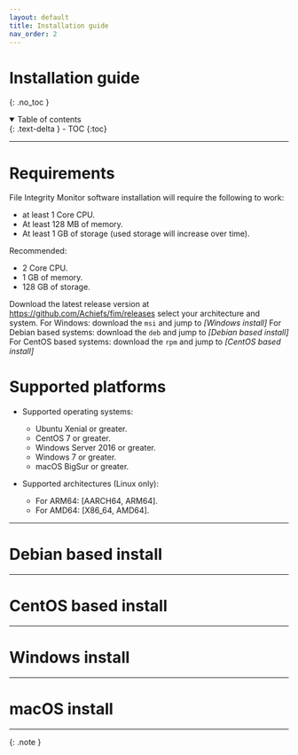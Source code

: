 ```yaml
---
layout: default
title: Installation guide
nav_order: 2
---
```


# Installation guide
{: .no_toc }

<details open markdown="block">
  <summary>
    Table of contents
  </summary>
  {: .text-delta }
- TOC
{:toc}
</details>

---

# Requirements

File Integrity Monitor software installation will require the following to work:
- at least 1 Core CPU.
- At least 128 MB of memory.
- At least 1 GB of storage (used storage will increase over time).

Recommended:
- 2 Core CPU.
- 1 GB of memory.
- 128 GB of storage.

Download the latest release version at https://github.com/Achiefs/fim/releases select your architecture and system.
For Windows: download the `msi` and jump to *[Windows install]*
For Debian based systems: download the `deb` and jump to *[Debian based install]*
For CentOS based systems: download the `rpm` and jump to *[CentOS based install]*



# Supported platforms

- Supported operating systems:
  - Ubuntu Xenial or greater.
  - CentOS 7 or greater.
  - Windows Server 2016 or greater.
  - Windows 7 or greater.
  - macOS BigSur or greater.

- Supported architectures (Linux only):
  - For ARM64: [AARCH64, ARM64].
  - For AMD64: [X86_64, AMD64].


---

# Debian based install


---

# CentOS based install

---

# Windows install

---

# macOS install

---

{: .note }
> 
> 
> 
> 
> 